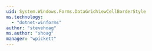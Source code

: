 ```yaml
---
uid: System.Windows.Forms.DataGridViewCellBorderStyle
ms.technology: 
  - "dotnet-winforms"
author: "stevehoag"
ms.author: "shoag"
manager: "wpickett"
---
```

